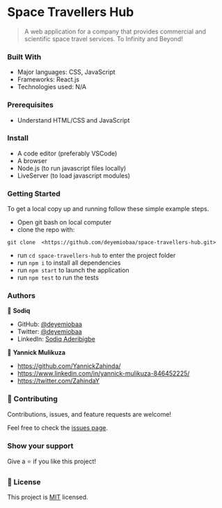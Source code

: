 # Space Travellers Hub
> A web application for a company that provides commercial and scientific space travel services. To Infinity and Beyond!

### Built With

- Major languages:  CSS, JavaScript
- Frameworks: React.js
- Technologies used: N/A


### Prerequisites

- Understand HTML/CSS and JavaScript

### Install

- A code editor (preferably VSCode)
- A browser
- Node.js (to run javascript files locally)
- LiveServer (to load javascript modules)

### Getting Started

To get a local copy up and running follow these simple example steps.
- Open git bash on local computer
- clone the repo with: 
```
git clone  <https://github.com/deyemiobaa/space-travellers-hub.git>
```
- run ```cd space-travellers-hub``` to enter the project folder
- run ```npm i``` to install all dependencies
- run ```npm start``` to launch the application
- run ```npm test``` to run the tests

### Authors

👤 **Sodiq**

- GitHub: [@deyemiobaa](https://github.com/deyemiobaa)
- Twitter: [@deyemiobaa](https://twitter.com/deyemiobaa)
- LinkedIn: [Sodiq Aderibigbe](https://linkedin.com/in/sodiqa)

👤 **Yannick Mulikuza**

- https://github.com/YannickZahinda/
- https://www.linkedin.com/in/yannick-mulikuza-846452225/
- https://twitter.com/ZahindaY
  
### 🤝 Contributing

Contributions, issues, and feature requests are welcome!

Feel free to check the [issues page](https://github.com/deyemiobaa/space-travellers-hub/issues).


### Show your support

Give a ⭐️ if you like this project!

### 📝 License

This project is [MIT](LICENSE) licensed.
